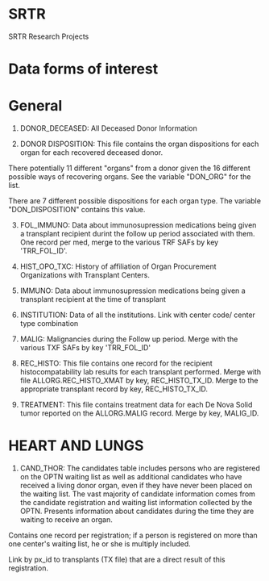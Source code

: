 # SRTR

SRTR Research Projects 

# Data forms of interest 

# General 

1. DONOR_DECEASED: All Deceased Donor Information 

2. DONOR DISPOSITION: This file contains the organ dispositions for each organ for each recovered deceased donor.

There potentially 11 different "organs" from a donor given the 16 different possible ways of recovering organs. See the variable "DON_ORG" for the list.

There are 7 different possible dispositions for each organ type. The variable "DON_DISPOSITION" contains this value.

3. FOL_IMMUNO: Data about immunosupression medications being given a transplant recipient durint the follow up period associated with them. One record per med, merge to the various TRF SAFs by key 'TRR_FOL_ID'.


4. HIST_OPO_TXC: History of affiliation of Organ Procurement Organizations with Transplant Centers.

5. IMMUNO: Data about immunosupression medications being given a transplant recipient at the time of transplant

6. INSTITUTION: Data of all the institutions. Link with center code/ center type combination

7. MALIG: Malignancies during the Follow up period. Merge with the various TXF SAFs by key 'TRR_FOL_ID'

8. REC_HISTO: This file contains one record for the recipient histocompatability lab results for each transplant performed. Merge with file ALLORG.REC_HISTO_XMAT by key, REC_HISTO_TX_ID. Merge to the appropriate transplant record by key, REC_HISTO_TX_ID.



10.  TREATMENT: This file contains treatment data for each De Nova Solid tumor reported on the ALLORG.MALIG record. Merge by key, MALIG_ID.


# HEART AND LUNGS 

1. CAND_THOR: The candidates table includes persons who are registered on the OPTN waiting list as well as additional candidates who have received a living donor organ, even if they have never been placed on the waiting list. The vast majority of candidate information comes from the candidate registration and waiting list information collected by the OPTN. Presents information about candidates during the time they are waiting to receive an organ.

Contains one record per registration; if a person is registered on more than one center's waiting list, he or she is multiply included.

Link by px_id to transplants (TX file) that are a direct result of this registration.






   
   






